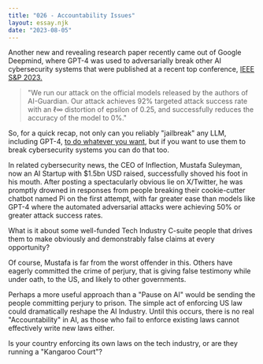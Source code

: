 ```yaml
---
title: "026 - Accountability Issues"
layout: essay.njk
date: "2023-08-05"
---
```


Another new and revealing research paper recently came out of Google Deepmind, where GPT-4 was used to adversarially break other AI cybersecurity systems that were published at a recent top conference, [IEEE S&P 2023.](https://arxiv.org/abs/2307.15008)

> "We run our attack on the official models released by the authors of AI-Guardian. Our attack achieves 92% targeted attack success rate with an ℓ∞ distortion of epsilon of 0.25, and successfully reduces the accuracy of the model to 0%."

So, for a quick recap, not only can you reliably "jailbreak" any LLM, including GPT-4, [to do whatever you want](https://llm-attacks.org/), but if you want to use them to break cybersecurity systems you can do that too.

In related cybersecurity news, the CEO of Inflection, Mustafa Suleyman, now an AI Startup with $1.5bn USD raised, successfully shoved his foot in his mouth. After posting a spectacularly obvious lie on X/Twitter, he was promptly drowned in responses from people breaking their cookie-cutter chatbot named Pi on the first attempt, with far greater ease than models like GPT-4 where the automated adversarial attacks were achieving 50% or greater attack success rates.

What is it about some well-funded Tech Industry C-suite people that drives them to make obviously and demonstrably false claims at every opportunity?

Of course, Mustafa is far from the worst offender in this. Others have eagerly committed the crime of perjury, that is giving false testimony while under oath, to the US, and likely to other governments.

Perhaps a more useful approach than a "Pause on AI" would be sending the people committing perjury to prison. The simple act of enforcing US law could dramatically reshape the AI Industry. Until this occurs, there is no real "Accountability" in AI, as those who fail to enforce existing laws cannot effectively write new laws either.

Is your country enforcing its own laws on the tech industry, or are they running a "Kangaroo Court"?
